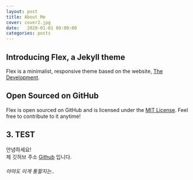 ```yaml
---
layout: post
title: About Me
cover: cover2.jpg
date:   2020-01-01 00:00:00
categories: posts
---
```


## Introducing Flex, a Jekyll theme

Flex is a minimalist, responsive theme based on the website, [The Development](http://thedevelopment.co).

## Open Sourced on GitHub

Flex is open sourced on GitHub and is licensed under the [MIT License](http://opensource.org/licenses/MIT). Feel free to contribute to it anytime!

## 3. TEST

안녕하세요!  
제 깃허브 주소 [Github](https://github.com/610ksh) 입니다.
###### 아마도 이게 통할지는..